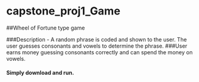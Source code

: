 # capstone_proj1_Game
##Wheel of Fortune type game

###Description - A random phrase is coded and shown to the user. The user guesses consonants and vowels to determine the phrase. 
###User earns money guessing consonants correctly and can spend the money on vowels.

#### Simply download and run.
